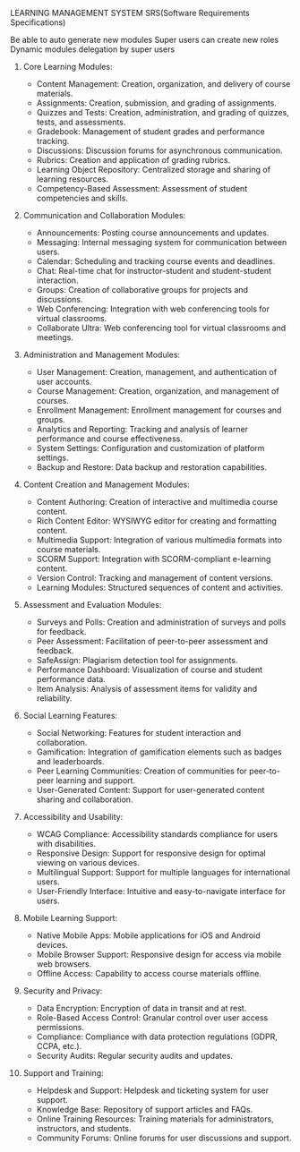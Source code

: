 LEARNING MANAGEMENT SYSTEM SRS(Software Requirements Specifications)

Be able to auto generate new modules
Super users can create new roles
Dynamic modules delegation by super users


1. Core Learning Modules:
   - Content Management: Creation, organization, and delivery of course materials.
   - Assignments: Creation, submission, and grading of assignments.
   - Quizzes and Tests: Creation, administration, and grading of quizzes, tests, and assessments.
   - Gradebook: Management of student grades and performance tracking.
   - Discussions: Discussion forums for asynchronous communication.
   - Rubrics: Creation and application of grading rubrics.
   - Learning Object Repository: Centralized storage and sharing of learning resources.
   - Competency-Based Assessment: Assessment of student competencies and skills.

2. Communication and Collaboration Modules:
   - Announcements: Posting course announcements and updates.
   - Messaging: Internal messaging system for communication between users.
   - Calendar: Scheduling and tracking course events and deadlines.
   - Chat: Real-time chat for instructor-student and student-student interaction.
   - Groups: Creation of collaborative groups for projects and discussions.
   - Web Conferencing: Integration with web conferencing tools for virtual classrooms.
   - Collaborate Ultra: Web conferencing tool for virtual classrooms and meetings.

3. Administration and Management Modules:
   - User Management: Creation, management, and authentication of user accounts.
   - Course Management: Creation, organization, and management of courses.
   - Enrollment Management: Enrollment management for courses and groups.
   - Analytics and Reporting: Tracking and analysis of learner performance and course effectiveness.
   - System Settings: Configuration and customization of platform settings.
   - Backup and Restore: Data backup and restoration capabilities.

4. Content Creation and Management Modules:
   - Content Authoring: Creation of interactive and multimedia course content.
   - Rich Content Editor: WYSIWYG editor for creating and formatting content.
   - Multimedia Support: Integration of various multimedia formats into course materials.
   - SCORM Support: Integration with SCORM-compliant e-learning content.
   - Version Control: Tracking and management of content versions.
   - Learning Modules: Structured sequences of content and activities.

5. Assessment and Evaluation Modules:
   - Surveys and Polls: Creation and administration of surveys and polls for feedback.
   - Peer Assessment: Facilitation of peer-to-peer assessment and feedback.
   - SafeAssign: Plagiarism detection tool for assignments.
   - Performance Dashboard: Visualization of course and student performance data.
   - Item Analysis: Analysis of assessment items for validity and reliability.

6. Social Learning Features:
   - Social Networking: Features for student interaction and collaboration.
   - Gamification: Integration of gamification elements such as badges and leaderboards.
   - Peer Learning Communities: Creation of communities for peer-to-peer learning and support.
   - User-Generated Content: Support for user-generated content sharing and collaboration.

7. Accessibility and Usability:
   - WCAG Compliance: Accessibility standards compliance for users with disabilities.
   - Responsive Design: Support for responsive design for optimal viewing on various devices.
   - Multilingual Support: Support for multiple languages for international users.
   - User-Friendly Interface: Intuitive and easy-to-navigate interface for users.

8. Mobile Learning Support:
   - Native Mobile Apps: Mobile applications for iOS and Android devices.
   - Mobile Browser Support: Responsive design for access via mobile web browsers.
   - Offline Access: Capability to access course materials offline.

9. Security and Privacy:
   - Data Encryption: Encryption of data in transit and at rest.
   - Role-Based Access Control: Granular control over user access permissions.
   - Compliance: Compliance with data protection regulations (GDPR, CCPA, etc.).
   - Security Audits: Regular security audits and updates.

10. Support and Training:
    - Helpdesk and Support: Helpdesk and ticketing system for user support.
    - Knowledge Base: Repository of support articles and FAQs.
    - Online Training Resources: Training materials for administrators, instructors, and students.
    - Community Forums: Online forums for user discussions and support.


